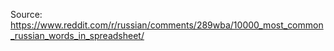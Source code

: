 Source: https://www.reddit.com/r/russian/comments/289wba/10000_most_common_russian_words_in_spreadsheet/

